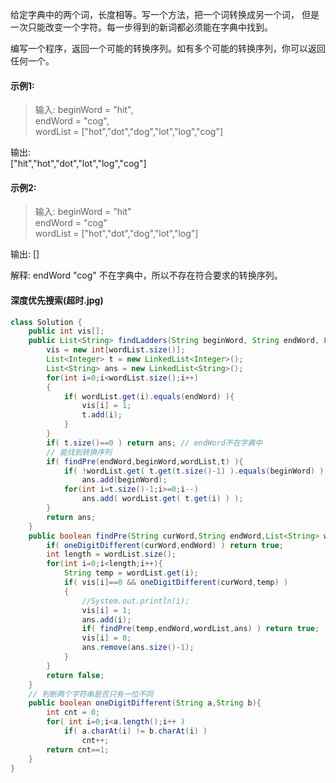 给定字典中的两个词，长度相等。写一个方法，把一个词转换成另一个词， 但是一次只能改变一个字符。每一步得到的新词都必须能在字典中找到。

编写一个程序，返回一个可能的转换序列。如有多个可能的转换序列，你可以返回任何一个。

#### 示例1:
>输入:
beginWord = "hit",  
endWord = "cog",  
wordList = ["hot","dot","dog","lot","log","cog"]  
  
输出:  
["hit","hot","dot","lot","log","cog"]  

#### 示例2:
>输入:
beginWord = "hit"  
endWord = "cog"  
wordList = ["hot","dot","dog","lot","log"]  
  
输出: []  
  
解释: endWord "cog" 不在字典中，所以不存在符合要求的转换序列。  

#### 深度优先搜索(超时.jpg)
``` java
class Solution {
    public int vis[]; 
    public List<String> findLadders(String beginWord, String endWord, List<String> wordList) {
        vis = new int[wordList.size()];
        List<Integer> t = new LinkedList<Integer>();
        List<String> ans = new LinkedList<String>();
        for(int i=0;i<wordList.size();i++)
        {
            if( wordList.get(i).equals(endWord) ){
                vis[i] = 1;
                t.add(i);
            }
        }
        if( t.size()==0 ) return ans; // endWord不在字典中
        // 能找到转换序列
        if( findPre(endWord,beginWord,wordList,t) ){
            if( !wordList.get( t.get(t.size()-1) ).equals(beginWord) )
                ans.add(beginWord);
            for(int i=t.size()-1;i>=0;i--)
                ans.add( wordList.get( t.get(i) ) );
        }
        return ans;
    }
    public boolean findPre(String curWord,String endWord,List<String> wordList,List<Integer> ans){
        if( oneDigitDifferent(curWord,endWord) ) return true;
        int length = wordList.size();
        for(int i=0;i<length;i++){
            String temp = wordList.get(i);
            if( vis[i]==0 && oneDigitDifferent(curWord,temp) )
            {
                //System.out.println(i);
                vis[i] = 1;
                ans.add(i);
                if( findPre(temp,endWord,wordList,ans) ) return true;
                vis[i] = 0;
                ans.remove(ans.size()-1);
            }    
        }
        return false;
    }
    // 判断两个字符串是否只有一位不同
    public boolean oneDigitDifferent(String a,String b){
        int cnt = 0;
        for( int i=0;i<a.length();i++ )
            if( a.charAt(i) != b.charAt(i) )
                cnt++;
        return cnt==1;
    } 
}
```
